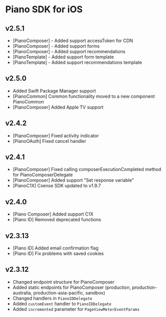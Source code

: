 # Piano SDK for iOS

## v2.5.1
* [PianoComposer] - Added support accessToken for CDN
* [PianoComposer] - Added support forms
* [PianoComposer] - Added support recommendations
* [PianoTemplate] - Added support form template
* [PianoTemplate] - Added support recommendations template

## v2.5.0
* Added Swift Package Manager support
* [PianoCommon] Common functionality moved to a new component PianoCommon
* [PianoComposer] Added Apple TV support

## v2.4.2
* [PianoComposer] Fixed activity indicator
* [PianoOAuth] Fixed cancel handler

## v2.4.1
* [PianoComposer] Fixed calling composerExecutionCompleted method for PianoComposerDelegate
* [PianoComposer] Added support "Set response variable"
* [PianoC1X] Cxense SDK updated to v1.9.7

## v2.4.0
* [Piano Composer] Added support C1X
* [Piano ID] Removed deprecated functions

## v2.3.13
* [Piano ID] Added email confirmation flag
* [Piano ID] Fix problems with saved cookies

## v2.3.12

* Changed endpoint structure for PianoComposer
* Added static endpoints for PianoComposer (production, production-australia, production-asia-pacific, sandbox)
* Changed handlers in `PianoIDDelegate`
* Added `customEvent` handler to `PianoIDDelegate`
* Added `incremented` parameter for `PageViewMeterEventParams`